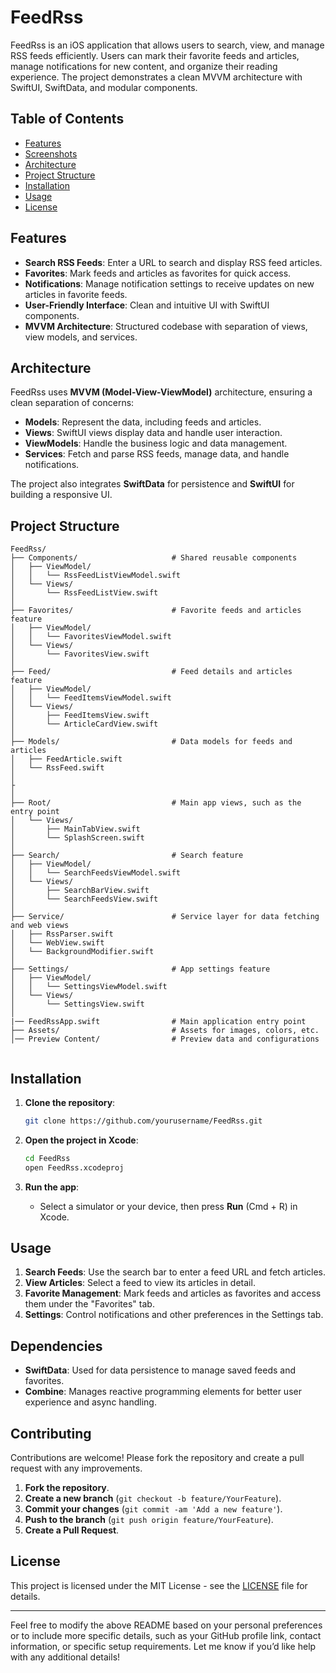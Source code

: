 # FeedRss

FeedRss is an iOS application that allows users to search, view, and manage RSS feeds efficiently. Users can mark their favorite feeds and articles, manage notifications for new content, and organize their reading experience. The project demonstrates a clean MVVM architecture with SwiftUI, SwiftData, and modular components.

## Table of Contents
- [Features](#features)
- [Screenshots](#screenshots)
- [Architecture](#architecture)
- [Project Structure](#project-structure)
- [Installation](#installation)
- [Usage](#usage)
- [License](#license)

## Features

- **Search RSS Feeds**: Enter a URL to search and display RSS feed articles.
- **Favorites**: Mark feeds and articles as favorites for quick access.
- **Notifications**: Manage notification settings to receive updates on new articles in favorite feeds.
- **User-Friendly Interface**: Clean and intuitive UI with SwiftUI components.
- **MVVM Architecture**: Structured codebase with separation of views, view models, and services.

## Architecture

FeedRss uses **MVVM (Model-View-ViewModel)** architecture, ensuring a clean separation of concerns:
- **Models**: Represent the data, including feeds and articles.
- **Views**: SwiftUI views display data and handle user interaction.
- **ViewModels**: Handle the business logic and data management.
- **Services**: Fetch and parse RSS feeds, manage data, and handle notifications.

The project also integrates **SwiftData** for persistence and **SwiftUI** for building a responsive UI.

## Project Structure

```
FeedRss/
├── Components/                     # Shared reusable components
│   ├── ViewModel/
│   │   └── RssFeedListViewModel.swift
│   └── Views/
│       └── RssFeedListView.swift
│
├── Favorites/                      # Favorite feeds and articles feature
│   ├── ViewModel/
│   │   └── FavoritesViewModel.swift
│   └── Views/
│       └── FavoritesView.swift
│
├── Feed/                           # Feed details and articles feature
│   ├── ViewModel/
│   │   └── FeedItemsViewModel.swift
│   └── Views/
│       ├── FeedItemsView.swift
│       └── ArticleCardView.swift
│
├── Models/                         # Data models for feeds and articles
│   ├── FeedArticle.swift
│   └── RssFeed.swift
│
├
│
├── Root/                           # Main app views, such as the entry point
│   └── Views/
│       ├── MainTabView.swift
│       └── SplashScreen.swift
│
├── Search/                         # Search feature
│   ├── ViewModel/
│   │   └── SearchFeedsViewModel.swift
│   └── Views/
│       ├── SearchBarView.swift
│       └── SearchFeedsView.swift
│
├── Service/                        # Service layer for data fetching and web views
│   ├── RssParser.swift
│   └── WebView.swift
│   └── BackgroundModifier.swift
│
├── Settings/                       # App settings feature
│   ├── ViewModel/
│   │   └── SettingsViewModel.swift
│   └── Views/
│       └── SettingsView.swift
│
|── FeedRssApp.swift                # Main application entry point
├── Assets/                         # Assets for images, colors, etc.
│── Preview Content/                # Preview data and configurations


```

## Installation

1. **Clone the repository**:
   ```bash
   git clone https://github.com/yourusername/FeedRss.git
   ```
   
2. **Open the project in Xcode**:
   ```bash
   cd FeedRss
   open FeedRss.xcodeproj
   ```
   
3. **Run the app**:
   - Select a simulator or your device, then press **Run** (Cmd + R) in Xcode.

## Usage

1. **Search Feeds**: Use the search bar to enter a feed URL and fetch articles.
2. **View Articles**: Select a feed to view its articles in detail.
3. **Favorite Management**: Mark feeds and articles as favorites and access them under the "Favorites" tab.
4. **Settings**: Control notifications and other preferences in the Settings tab.

## Dependencies

- **SwiftData**: Used for data persistence to manage saved feeds and favorites.
- **Combine**: Manages reactive programming elements for better user experience and async handling.

## Contributing

Contributions are welcome! Please fork the repository and create a pull request with any improvements.

1. **Fork the repository**.
2. **Create a new branch** (`git checkout -b feature/YourFeature`).
3. **Commit your changes** (`git commit -am 'Add a new feature'`).
4. **Push to the branch** (`git push origin feature/YourFeature`).
5. **Create a Pull Request**.

## License

This project is licensed under the MIT License - see the [LICENSE](LICENSE) file for details.

---

Feel free to modify the above README based on your personal preferences or to include more specific details, such as your GitHub profile link, contact information, or specific setup requirements. Let me know if you’d like help with any additional details!
